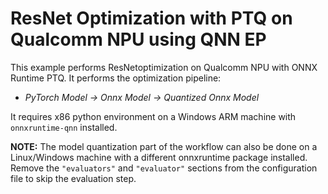 # ResNet Optimization with PTQ on Qualcomm NPU using QNN EP
This example performs ResNetoptimization on Qualcomm NPU with ONNX Runtime PTQ. It performs the optimization pipeline:
- *PyTorch Model -> Onnx Model -> Quantized Onnx Model*

It requires x86 python environment on a Windows ARM machine with `onnxruntime-qnn` installed.

**NOTE:** The model quantization part of the workflow can also be done on a Linux/Windows machine with a different onnxruntime package installed. Remove the `"evaluators"` and `"evaluator"` sections from the configuration file to skip the evaluation step.
